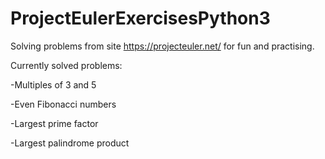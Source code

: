# ProjectEulerExercisesPython3
Solving problems from site https://projecteuler.net/ for fun and practising.

Currently solved problems:

-Multiples of 3 and 5

-Even Fibonacci numbers

-Largest prime factor

-Largest palindrome product

